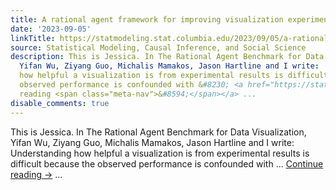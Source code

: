 ```yaml
---
title: A rational agent framework for improving visualization experiments
date: '2023-09-05'
linkTitle: https://statmodeling.stat.columbia.edu/2023/09/05/a-rational-agent-framework-for-improving-visualization-experiments/
source: Statistical Modeling, Causal Inference, and Social Science
description: This is Jessica. In The Rational Agent Benchmark for Data Visualization,
  Yifan Wu, Ziyang Guo, Michalis Mamakos, Jason Hartline and I write:  Understanding
  how helpful a visualization is from experimental results is difficult because the
  observed performance is confounded with &#8230; <a href="https://statmodeling.stat.columbia.edu/2023/09/05/a-rational-agent-framework-for-improving-visualization-experiments/">Continue
  reading <span class="meta-nav">&#8594;</span></a> ...
disable_comments: true
---
```

This is Jessica. In The Rational Agent Benchmark for Data Visualization, Yifan Wu, Ziyang Guo, Michalis Mamakos, Jason Hartline and I write:  Understanding how helpful a visualization is from experimental results is difficult because the observed performance is confounded with &#8230; <a href="https://statmodeling.stat.columbia.edu/2023/09/05/a-rational-agent-framework-for-improving-visualization-experiments/">Continue reading <span class="meta-nav">&#8594;</span></a> ...